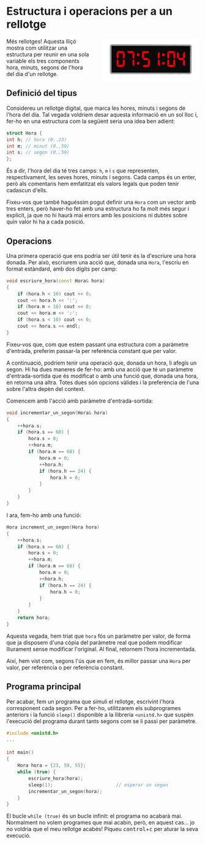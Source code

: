 # Estructura i operacions per a un rellotge

<img src='././rellotge-digital.png' style='height: 8em; float: right; margin: 0 0 1em 2em;'/>

Més rellotges! Aquesta lliçó mostra com utilitzar una estructura per reunir en
una sola variable els tres components hora, minuts, segons de l'hora del dia
d'un rellotge.

## Definició del tipus

Considereu un rellotge digital, que marca les hores, minuts i segons de l'hora
del dia. Tal vegada voldríem desar aquesta informació en un sol lloc i, fer-ho
en una estructura com la següent seria una idea ben adient:

```c++
struct Hora {
int h; // hora (0..23)
int m; // minut (0..59)
int s; // segon (0..59)
};

```

És a dir, l'hora del dia té tres camps: `h`, `m` i `s` que representen,
respectivament, les seves hores, minuts i segons. Cada camps és un
enter, però als comentaris hem emfatitzat els valors legals que poden
tenir cadascun d'ells.

Fixeu-vos que també haguéssim pogut definir una `Hora` com un vector
amb tres enters, però haver-ho fet amb una estructura ho fa molt més
segur i explícit, ja que no hi haurà mai errors amb les posicions
ni dubtes sobre quin valor hi ha a cada posició.

## Operacions

Una primera operació que ens podria ser útil tenir és la d'escriure una hora
donada. Per això, escriurem una acció que, donada una `Hora`, l'escriu
en format estàndard, amb dos dígits per camp:

```c++
void escriure_hora(const Hora& hora)
{
    if (hora.h < 10) cout << 0;
    cout << hora.h << ':';
    if (hora.m < 10) cout << 0;
    cout << hora.m << ':';
    if (hora.s < 10) cout << 0;
    cout << hora.s << endl;
}
```

Fixeu-vos que, com que estem passant una estructura com a paràmetre d'entrada,
preferim passar-la per referència constant que per valor.

A continuació, podríem tenir una operació que, donada un hora, li afegís un
segon. Hi ha dues maneres de fer-ho: amb una acció que té un paràmetre
d'entrada-sortida que és modificat o amb una funció que, donada una hora, en
retorna una altra. Totes dues són opcions vàlides i la preferència de l'una
sobre l'altra depèn del context.

Comencem amb l'acció amb paràmetre d'entrada-sortida:

```c++
void incrementar_un_segon(Hora& hora)
{
    ++hora.s;
    if (hora.s == 60) {
        hora.s = 0;
        ++hora.m;
        if (hora.m == 60) {
            hora.m = 0;
            ++hora.h;
            if (hora.h == 24) {
                hora.h = 0;
            }
        }
    }
}
```

I ara, fem-ho amb una funció:

```c++
Hora increment_un_segon(Hora hora)
{
    ++hora.s;
    if (hora.s == 60) {
        hora.s = 0;
        ++hora.m;
        if (hora.m == 60) {
            hora.m = 0;
            ++hora.h;
            if (hora.h == 24) {
                hora.h = 0;
            }
        }
    }
    return hora;
}
```

Aquesta vegada, hem triat que `hora` fós un paràmetre per valor, de forma que
ja disposem d'una còpia del paràmetre real que podem modificar lliurament sense
modificar l'original. Al final, retornem l'hora incrementada.

Així, hem vist com, segons l'ús que en fem, és millor passar una `Hora` per
valor, per referència o per referència constant.

## Programa principal

Per acabar, fem un programa que simuli el rellotge, escrivint l'hora
corresponent cada segon. Per a fer-ho, utilitzarem els subprogrames anteriors i
la funció `sleep()` disponible a la llibreria `<unistd.h>` que suspèn l'execució
del programa durant tants segons com se li passi per paràmetre.

```c++
#include <unistd.h>
...

int main()
{
    Hora hora = {23, 59, 55};
    while (true) {
        escriure_hora(hora);
        sleep(1);                       // esperar un segon
        incrementar_un_segon(hora);
    }
}
```

El bucle `while (true)` és un bucle infinit: el programa no acabarà mai.
Normalment no volem programes que mai acabin, però, en aquest cas... jo no
voldria que el meu rellotge acabés! Piqueu <kbd>control</kbd>+<kbd>c</kbd> per
aturar la seva execució.

<Autors autors="jpetit"/>
